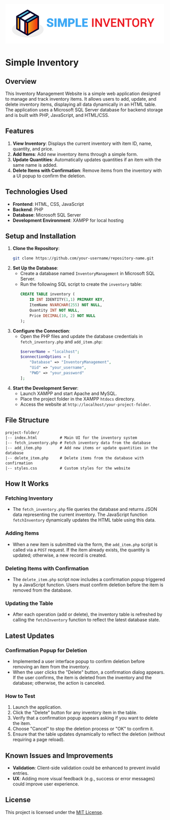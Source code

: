 ![image alt](https://github.com/amandaberry-tech/simple-inventory/blob/main/img/simple-inventory-logo.png?raw=true)
# Simple Inventory

## Overview

This Inventory Management Website is a simple web application designed to manage and track inventory items. It allows users to add, update, and delete inventory items, displaying all data dynamically in an HTML table. The application uses a Microsoft SQL Server database for backend storage and is built with PHP, JavaScript, and HTML/CSS.

## Features

1. **View Inventory**: Displays the current inventory with item ID, name, quantity, and price.
2. **Add Items**: Add new inventory items through a simple form.
3. **Update Quantities**: Automatically updates quantities if an item with the same name is added.
4. **Delete Items with Confirmation**: Remove items from the inventory with a UI popup to confirm the deletion.

## Technologies Used

- **Frontend**: HTML, CSS, JavaScript
- **Backend**: PHP
- **Database**: Microsoft SQL Server
- **Development Environment**: XAMPP for local hosting

## Setup and Installation

1. **Clone the Repository**:
   ```bash
   git clone https://github.com/your-username/repository-name.git
   ```
2. **Set Up the Database**:
   - Create a database named `InventoryManagement` in Microsoft SQL Server.
   - Run the following SQL script to create the `inventory` table:
     ```sql
     CREATE TABLE inventory (
         ID INT IDENTITY(1,1) PRIMARY KEY,
         ItemName NVARCHAR(255) NOT NULL,
         Quantity INT NOT NULL,
         Price DECIMAL(10, 2) NOT NULL
     );
     ```
3. **Configure the Connection**:
   - Open the PHP files and update the database credentials in `fetch_inventory.php` and `add_item.php`:
     ```php
     $serverName = "localhost";
     $connectionOptions = [
         "Database" => "InventoryManagement",
         "Uid" => "your_username",
         "PWD" => "your_password"
     ];
     ```
4. **Start the Development Server**:
   - Launch XAMPP and start Apache and MySQL.
   - Place the project folder in the XAMPP `htdocs` directory.
   - Access the website at `http://localhost/your-project-folder`.

## File Structure

```
project-folder/
|-- index.html          # Main UI for the inventory system
|-- fetch_inventory.php # Fetch inventory data from the database
|-- add_item.php        # Add new items or update quantities in the database
|-- delete_item.php     # Delete items from the database with confirmation
|-- styles.css          # Custom styles for the website
```

## How It Works

### Fetching Inventory

- The `fetch_inventory.php` file queries the database and returns JSON data representing the current inventory. The JavaScript function `fetchInventory` dynamically updates the HTML table using this data.

### Adding Items

- When a new item is submitted via the form, the `add_item.php` script is called via a `POST` request. If the item already exists, the quantity is updated; otherwise, a new record is created.

### Deleting Items with Confirmation

- The `delete_item.php` script now includes a confirmation popup triggered by a JavaScript function. Users must confirm deletion before the item is removed from the database.

### Updating the Table

- After each operation (add or delete), the inventory table is refreshed by calling the `fetchInventory` function to reflect the latest database state.

## Latest Updates

### Confirmation Popup for Deletion
- Implemented a user interface popup to confirm deletion before removing an item from the inventory.
- When the user clicks the "Delete" button, a confirmation dialog appears. If the user confirms, the item is deleted from the inventory and the database; otherwise, the action is canceled.

### How to Test
1. Launch the application.
2. Click the "Delete" button for any inventory item in the table.
3. Verify that a confirmation popup appears asking if you want to delete the item.
4. Choose "Cancel" to stop the deletion process or "OK" to confirm it.
5. Ensure that the table updates dynamically to reflect the deletion (without requiring a page reload).

## Known Issues and Improvements

- **Validation**: Client-side validation could be enhanced to prevent invalid entries.
- **UX**: Adding more visual feedback (e.g., success or error messages) could improve user experience.

## License

This project is licensed under the [MIT License](LICENSE).

